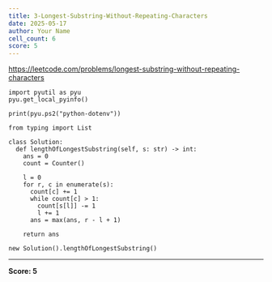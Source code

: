 ```yaml
---
title: 3-Longest-Substring-Without-Repeating-Characters
date: 2025-05-17
author: Your Name
cell_count: 6
score: 5
---
```


https://leetcode.com/problems/longest-substring-without-repeating-characters


```
import pyutil as pyu
pyu.get_local_pyinfo()
```


```
print(pyu.ps2("python-dotenv"))
```


```
from typing import List
```


```
class Solution:
  def lengthOfLongestSubstring(self, s: str) -> int:
    ans = 0
    count = Counter()

    l = 0
    for r, c in enumerate(s):
      count[c] += 1
      while count[c] > 1:
        count[s[l]] -= 1
        l += 1
      ans = max(ans, r - l + 1)

    return ans
```


```
new Solution().lengthOfLongestSubstring()
```


---
**Score: 5**